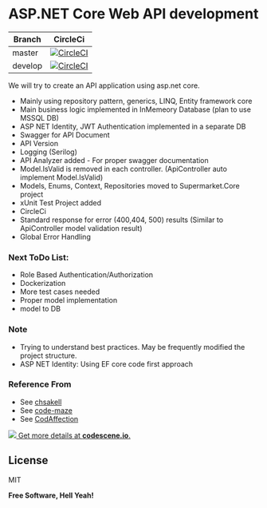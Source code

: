 # ASP.NET Core Web API development

| Branch | CircleCi |
| ------ | ------ |
| master | [![CircleCI](https://circleci.com/gh/Mathavana/asp_net_core_api/tree/master.svg?style=svg)](https://circleci.com/gh/Mathavana/asp_net_core_api/tree/master) |
| develop | [![CircleCI](https://circleci.com/gh/Mathavana/asp_net_core_api/tree/develop.svg?style=svg)](https://circleci.com/gh/Mathavana/asp_net_core_api/tree/develop) |

We will try to create an API application using asp.net core.
- Mainly using repository pattern, generics, LINQ, Entity framework core
- Main business logic implemented in InMemeory Database (plan to use MSSQL DB)
- ASP NET Identity, JWT Authentication implemented in a separate DB
- Swagger for API Document
- API Version
- Logging (Serilog)
- API Analyzer added - For proper swagger documentation
- Model.IsValid is removed in each controller. (ApiController auto implement Model.IsValid)
- Models, Enums, Context, Repositories moved to Supermarket.Core project
- xUnit Test Project added
- CircleCi
- Standard response for error (400,404, 500) results (Similar to ApiController model validation result)
- Global Error Handling

### Next ToDo List:
- Role Based Authentication/Authorization
- Dockerization
- More test cases needed
- Proper model implementation
- model to DB


### Note
- Trying to understand best practices. May be frequently modified the project structure.
- ASP NET Identity: Using EF core code first approach

### Reference From
- See [chsakell](https://chsakell.com)
- See [code-maze](https://code-maze.com)
- See [CodAffection](https://www.youtube.com/channel/UCvzlnZbePin9kH-1JCKBt8Q)

[![](https://codescene.io/projects/4502/status.svg) Get more details at **codescene.io**.](https://codescene.io/projects/4502/jobs/latest-successful/results)

License
----

MIT


**Free Software, Hell Yeah!**
